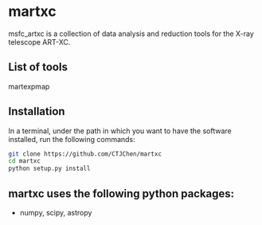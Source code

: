 # martxc
msfc_artxc is a collection of data analysis and reduction tools for the X-ray telescope
ART-XC.

## List of tools

martexpmap


## Installation
In a terminal, under the path in which you want to have the software installed, 
run the following commands:
```bash
git clone https://github.com/CTJChen/martxc
cd martxc
python setup.py install
```
## martxc uses the following python packages:

* numpy, scipy, astropy


